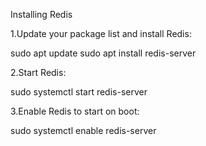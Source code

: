 Installing Redis

1.Update your package list and install Redis:

sudo apt update
sudo apt install redis-server

2.Start Redis:

sudo systemctl start redis-server

3.Enable Redis to start on boot:

sudo systemctl enable redis-server

